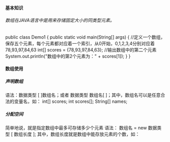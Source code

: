 #### 基本知识
###### 数组在JAVA语言中是用来存储固定大小的同类型元素。
  public class Demo1 {
	     public static void main(String[] args) {
        //定义一个数组，保存五个元素，每个元素都对应着一个索引，从0开始，0,1,2,3,4分别对应着78,93,97,84,63
        int[] scores = {78,93,97,84,63};
        //输出数组中的第二个元素
        System.out.println("数组中的第2个元素为：" + scores[1]);
      }
}
#### 数组使用
##### 声明数组
语法：数据类型 [ ]数组名；或者 数据类型 数组名[ ]；其中，数组名可以是任意合法的变量名，如：
          int[] scores;
          int scores[];
          String[] names;
##### 分配空间
简单地说，就是指定数组中最多可存储多少个元素
语法： 数组名 = new 数据类型 [ 数组长度 ];
其中，数组长度就是数组中能存放元素的个数，如：

